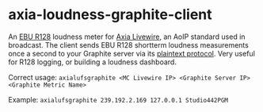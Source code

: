 axia-loudness-graphite-client
=============================

An <a href = "https://tech.ebu.ch/docs/events/ibc11-ebutechnical/presentations/ibc11_10things_r128.pdf">EBU R128</a> loudness meter for <a href = "http://www.axiaaudio.com/livewire">Axia Livewire</a>, an AoIP standard used in broadcast. The client sends EBU R128 shortterm loudness measurements once a second to your Graphite server via its <a href = "http://graphite.readthedocs.org/en/latest/feeding-carbon.html#the-plaintext-protocol">plaintext protocol</a>. Very useful for R128 logging, or building a loudness dashboard.

Correct usage: `axialufsgraphite <MC Livewire IP> <Graphite Server IP> <Graphite Metric Name>`

Example: `axialufsgraphite 239.192.2.169 127.0.0.1 Studio442PGM`
